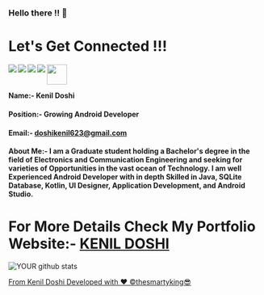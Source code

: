 ### Hello there !! 👋

<!--
**thesmartyking/thesmartyking** is a ✨ _special_ ✨ repository because its `README.md` (this file) appears on your GitHub profile.

Here are some ideas to get you started:

- 🔭 I’m currently working on ...
- 🌱 I’m currently learning ...
- 👯 I’m looking to collaborate on ...
- 🤔 I’m looking for help with ...
- 💬 Ask me about ...
- 📫 How to reach me: ...
- 😄 Pronouns: ...
- ⚡ Fun fact: ...
-->

# Let's Get Connected !!!

<a href=https://www.facebook.com/kenildoshi19> <img align="left" src="https://img.icons8.com/color/48/000000/facebook-new.png"></img></a>

<!--<a href=https://www.facebook.com/kenildoshi19> <img align="left" src="https://tenor.com/view/facebook-gif-9067242"></img></a> -->

<a href=https://www.instagram.com/the_smarty_king> <img align="left" src="https://img.icons8.com/color/48/000000/instagram-new.png"></img></a>

<!--<a href=https://www.instagram.com/the_smarty_king > <img align="left" src="https://img.icons8.com/color/48/000000/instagram-new.png"></img></a>-->

<a href=https://www.linkedin.com/in/kenil-doshi-98224617b> <img align="left" src="https://img.icons8.com/color/48/000000/linkedin.png"></img></a>

<a href=https://twitter.com/kdsmarty19> <img align="left" src="https://img.icons8.com/color/48/000000/twitter.png"></img></a>

<a href=https://thesmartyking.github.io> <img align="left" src="https://cdn.onlinewebfonts.com/svg/img_529063.png" width="40" height="40"></img></a><br><br>

#### Name:- Kenil Doshi

#### Position:- Growing Android Developer

#### Email:- doshikenil623@gmail.com

#### <h4>About Me:- I am a Graduate student holding a Bachelor's degree in the field of Electronics and Communication Engineering and seeking for varieties of Opportunities in the vast ocean of Technology. I am well Experienced Android Developer with in depth Skilled in Java, SQLite Database, Kotlin, UI Designer, Application Development, and Android Studio. </h4>

# For More Details Check My Portfolio Website:- [**KENIL DOSHI**](https://thesmartyking.github.io) 

<!--# Work Experience

<ul>
<li><h3> Company Name:- Einfochips - (An Arrow Company) </h3> 
  <h4> Work Role:- Trainee Engineer As Android Developer</h4> 
  <h4> From:- 2020-01 to Present</h4> 
</li></ul>
-->
<!--
# Projects

<ul>
<li> <h4>Project Name : Buildportfolio</h4> 
<h4> Project Description : With BuildPorfolio there is no further need for any customization to be made by the user. Other website's alteration of the HTML & CSS is to be done by the user while with BuildPortfolio.</h4> 
<h4>  From : 2020-05</h4> 
 <h4>  to :2020-06</h4> 
<h4>  Github Link :https://github.com/DevanshuBrahmbhatt/Build_portfolio</h4> 
<h4>  Website Link :https://www.buildportfolio.in/#/</h4> 
 </li></ul>
 -->
<!--
# Technical Skills
 
- **Basic Skills**:- HTML, MS-OFFICE, Basic Website Designing.<br>
- **Hardware Modeling language**:- Verilog HDL<br>
- Assembly Language of 8051 Microcontroller.<br>
- **Tools**:- Multisim, Proteus, Quartus II, LT Spice XVII, SCILAB, Keil uVision, S51 Simulator, Microwind, MATLAB, DOSBox, CodeBlocks, Arduino, Android Studio.<br>
- **Programming Language**:- C, C++, Java (Basic), Kotlin (Basic), Python (Basic).

-->


![YOUR github stats](https://github-readme-stats.vercel.app/api?username=thesmartyking)

[From Kenil Doshi Developed with ❤ ©️thesmartyking😎](https://github.com/thesmartyking)
